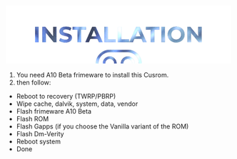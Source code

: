  <img src="https://raw.githubusercontent.com/DroidX-UI-Devices/Official_Devices/13/banners/install.png" />

1. You need A10 Beta frimeware to install this Cusrom.
2. then follow:
- Reboot to recovery (TWRP/PBRP)
- Wipe cache, dalvik, system, data, vendor
- Flash frimeware A10 Beta
- Flash ROM
- Flash Gapps (if you choose the Vanilla variant of the ROM)
- Flash Dm-Verity
- Reboot system
- Done
